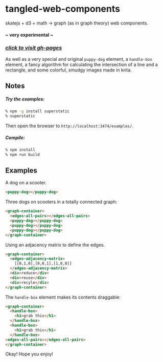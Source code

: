 # tangled-web-components
skatejs + d3 + math → graph (as in graph theory) web components.

#### ~ very experimental ~
### [*click to visit gh-pages*](https://micahscopes.github.io/tangled-web-components/)
As well as a very special and original `puppy-dog` element, a `handle-box` element, a fancy algorithm for calculating the intersection of a line and a rectangle, and some colorful, smudgy images made in krita.

## Notes
##### Try the examples:
```bash
% npm -g install superstatic
% superstatic
```
Then open the browser to `http://localhost:3474/examples/`.

##### Compile:
```bash
% npm install
% npm run build
```
## Examples
A dog on a scooter.
```html
<puppy-dog></puppy-dog>
```
Three dogs on scooters in a totally connected graph:
```html
<graph-container>
  <edges-all-pairs></edges-all-pairs>
  <puppy-dog></puppy-dog>
  <puppy-dog></puppy-dog>
  <puppy-dog></puppy-dog>
</graph-container>
```
Using an adjacency matrix to define the edges.
```html
<graph-container>
  <edges-adjacency-matrix>
    [[0,1,0],[0,0,1],[1,0,0]]
  </edges-adjacency-matrix>
  <div>reduce</div>
  <div>reuse</div>
  <div>recyle</div>
</graph-container>
```
The `handle-box` element makes its contents draggable:
```html
<graph-container>
  <handle-box>
    <h1>grab this</h1>
  </handle-box>
  <handle-box>
    <h1>grab this</h1>
  </handle-box>
<edges-all-pairs></edges-all-pairs>
</graph-container>
```

Okay! Hope you enjoy!
